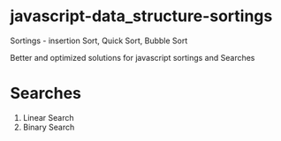 # javascript-data_structure-sortings
Sortings - insertion Sort, Quick Sort, Bubble Sort

Better and optimized solutions for javascript sortings and Searches

# Searches
1. Linear Search
2. Binary Search


